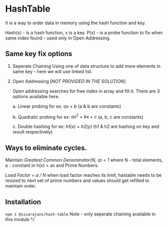 # HashTable
It is a way to order data in memory using the hash function and key.

Hash(x) - is a hash function, x is a key.
P(x) - is a probe function to fix when same index found - used only in Open Addressing.

## Same key fix options

1. Seperate Chaining
    Using one of data structure to add more elements in same key - here we will use linked list.


2. Open Addressing [*NOT PROVIDED IN THE SOLUTION*]

    Open addressing searches for free index in array and fill it.
    There are 3 options available here.

    a. Linear probing 
        for ex: *ax + b* (a & b are constants)

    b. Quadratic probing
        for ex: *ax<sup>2</sup> + bx + c* (a, b, c are constants)   

    c. Double hashing
        for ex: *h1(x) + h2(y)* (h1 & h2 are hashing on key and result respectively)


## Ways to eliminate cycles.

Maintain *Greatest Common Denominator(N, a) = 1*
where N - total elements, a - constant in h(x) = ax and Prime Numbers.

*Load Factor  = a / N*
when load factor reaches its limit, hastable needs to be resized to next set of prime numbers and values should get refilled to maintain order.


## Installation
`npm i @sivarajans/hash-table`
Note - only seperate chaining available in this module
*/
